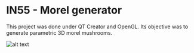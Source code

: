 # IN55 - Morel generator


This project was done under QT Creator and OpenGL. Its objective was to generate parametric 3D morel mushrooms.

![alt text](https://i.imgur.com/m44FWCz.png)
